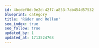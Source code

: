 ```yaml
---
id: 4bcdef0d-0e2d-42f7-a853-7ab454d57532
blueprint: category
title: 'Räder und Rollen'
seo_index: true
seo_follow: true
updated_by: 1
updated_at: 1713524768
---
```

